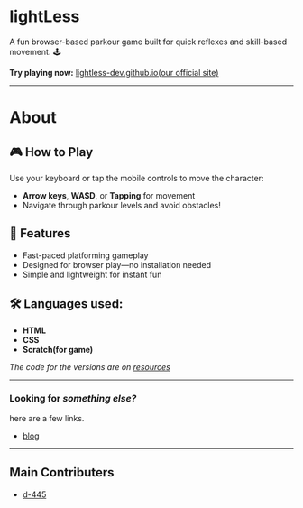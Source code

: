 # lightLess

A fun browser-based parkour game built for quick reflexes and skill-based movement. 🕹️

**Try playing now:** [lightless-dev.github.io(our official site)](https://lightless-dev.github.io/)

---
# About

## 🎮 How to Play

Use your keyboard or tap the mobile controls to move the character:

- **Arrow keys**, **WASD**, or **Tapping** for movement  
- Navigate through parkour levels and avoid obstacles!

## 🚀 Features

- Fast-paced platforming gameplay  
- Designed for browser play—no installation needed  
- Simple and lightweight for instant fun

## 🛠 Languages used:

- **HTML**
- **CSS**
- **Scratch(for game)**

_The code for the versions are on [resources](https://github.com/lightless-dev/resource)_

---
### Looking for _something else?_
here are a few links.

- [blog](https://lightless-dev.github.io/Blog)

---

## Main Contributers

- [d-445](https://github.com/d-445)

